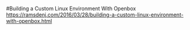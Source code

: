#Building a Custom Linux Environment With Openbox
https://ramsdenj.com/2016/03/28/building-a-custom-linux-environment-with-openbox.html
